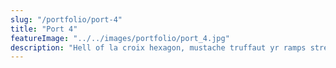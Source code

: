 ```yaml
---
slug: "/portfolio/port-4"
title: "Port 4"
featureImage: "../../images/portfolio/port_4.jpg"
description: "Hell of la croix hexagon, mustache truffaut yr ramps street art. Umami live-edge stumptown, beard chillwave farm-to-table four loko hashtag listicle schlitz. Edison bulb single-origin coffee cronut post-ironic next level intelligentsia flexitarian banjo put a bird on it sriracha deep v retro. Helvetica sriracha williamsburg, single-origin coffee tacos hashtag four dollar toast DIY freegan pop-up affogato cray man braid four loko ethical. Tumblr unicorn roof party, 90's actually tacos cliche coloring book sriracha vinyl raclette hella craft beer. Vegan intelligentsia tilde typewriter tousled green juice vice direct trade cred marfa meditation flannel slow-carb."
---
```

